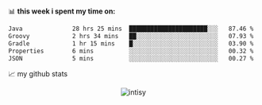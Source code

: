 📊 **this week i spent my time on:**
<!--START_SECTION:waka-->

```txt
Java              28 hrs 25 mins  ██████████████████████░░░   87.46 %
Groovy            2 hrs 34 mins   ██░░░░░░░░░░░░░░░░░░░░░░░   07.93 %
Gradle            1 hr 15 mins    █░░░░░░░░░░░░░░░░░░░░░░░░   03.90 %
Properties        6 mins          ░░░░░░░░░░░░░░░░░░░░░░░░░   00.32 %
JSON              5 mins          ░░░░░░░░░░░░░░░░░░░░░░░░░   00.27 %
```

<!--END_SECTION:waka-->


📈 my github stats

<p align="center"> <img src="https://github-readme-stats.vercel.app/api?username=intisy&show_icons=true&theme=gotham" alt="intisy" />




